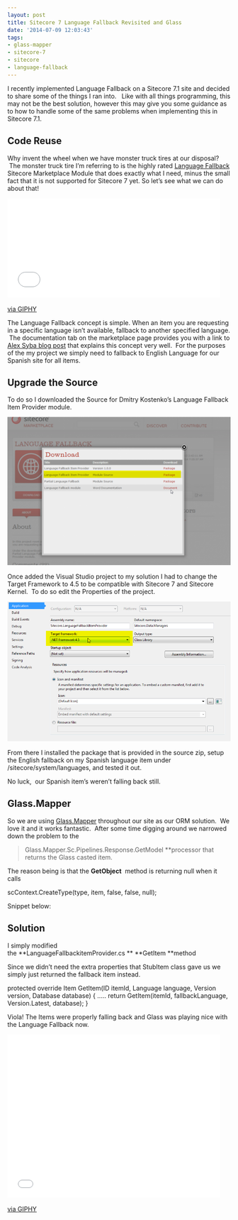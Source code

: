 ```yaml
---
layout: post
title: Sitecore 7 Language Fallback Revisited and Glass
date: '2014-07-09 12:03:43'
tags:
- glass-mapper
- sitecore-7
- sitecore
- language-fallback
---
```


I recently implemented Language Fallback on a Sitecore 7.1 site and decided to share some of the things I ran into.   Like with all things programming, this may not be the best solution, however this may give you some guidance as to how to handle some of the same problems when implementing this in Sitecore 7.1.


## Code Reuse

Why invent the wheel when we have monster truck tires at our disposal?  The monster truck tire I’m referring to is the highly rated [Language Fallback](https://marketplace.sitecore.net/en/Modules/Language_Fallback.aspx "Language FallBack") Sitecore Marketplace Module that does exactly what I need, minus the small fact that it is not supported for Sitecore 7 yet. So let’s see what we can do about that!

<iframe src="//giphy.com/embed/v4sExiGkE7OF2?html5=true" width="480" height="224" frameBorder="0" class="giphy-embed" allowFullScreen></iframe><p><a href="http://giphy.com/gifs/cheezburger-motivational-follow-your-dreams-monster-trucks-v4sExiGkE7OF2">via GIPHY</a></p>

The Language Fallback concept is simple. When an item you are requesting in a specific language isn’t available, fallback to another specified language.  The documentation tab on the marketplace page provides you with a link to [Alex Syba blog post](http://sitecoreblog.alexshyba.com/2010/11/approaching-language-fallback-with.html "Approaching Language Fallback in Sitecore") that explains this concept very well.  For the purposes of the my project we simply need to fallback to English Language for our Spanish site for all items.

## Upgrade the Source

To do so I downloaded the Source for Dmitry Kostenko’s Language Fallback Item Provider module.

![language fallback](/img/2016/04/2015-03-25-10_19_36-Language-Fallback-Sitecore-Marketplace-1024x678.png)


Once added the Visual Studio project to my solution I had to change the Target Framework to 4.5 to be compatible with Sitecore 7 and Sitecore Kernel.  To do so edit the Properties of the project.

![Net Framework 4.5](/img/2016/04/2014-07-09-10_44_18-BCU-Microsoft-Visual-Studio-Administrator.png)

From there I installed the package that is provided in the source zip, setup the English fallback on my Spanish language item under /sitecore/system/languages, and tested it out.

No luck,  our Spanish item’s weren’t falling back still.


## Glass.Mapper

So we are using [Glass.Mapper](http://glass.lu/ "Glass Mapper") throughout our site as our ORM solution.  We love it and it works fantastic.  After some time digging around we narrowed down the problem to the

> Glass.Mapper.Sc.Pipelines.Response.GetModel **processor that returns the Glass casted item.

The reason being is that the **GetObject**  method is returning null when it calls

scContext.CreateType(type, item, false, false, null);

Snippet below:

<script src="https://gist.github.com/jondomin/fae4d88ee40ae08957de412c682e68c1.js"></script>


## Solution

I simply modified the **LanguageFallbackitemProvider.cs ** **GetItem **method

<script src="https://gist.github.com/jondomin/7d5579ddda6ed4a0e8d46e65ad87977a.js"></script>

Since we didn’t need the extra properties that StubItem class gave us we simply just returned the fallback item instead.

 protected override Item GetItem(ID itemId, Language language, Version version, Database database) { ..... return GetItem(itemId, fallbackLanguage, Version.Latest, database); }

Viola! The Items were properly falling back and Glass was playing nice with the Language Fallback now.

<iframe src="//giphy.com/embed/2n8480RCQ2jBe?html5=true" width="480" height="368" frameBorder="0" class="giphy-embed" allowFullScreen></iframe><p><a href="http://giphy.com/gifs/dancing-happy-jimmy-fallon-2n8480RCQ2jBe">via GIPHY</a></p>
